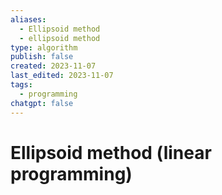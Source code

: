 ```yaml
---
aliases:
  - Ellipsoid method
  - ellipsoid method
type: algorithm
publish: false
created: 2023-11-07
last_edited: 2023-11-07
tags:
  - programming
chatgpt: false
---
```

# Ellipsoid method (linear programming)